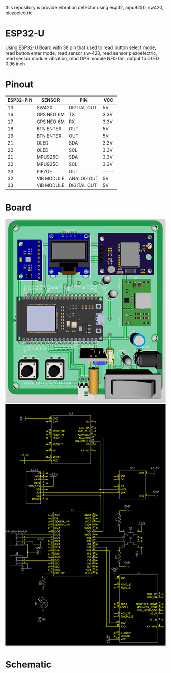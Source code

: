 this repository is provide vibration detector using esp32, mpu9250, sw420, piezoelectric

# ESP32-U
Using ESP32-U Board with 38 pin that used to read button select mode, read button enter mode, read sensor sw-420, read sensor piezoelectric, read sensor module vibration, read GPS module NEO 6m, output to OLED 0.96 inch

# Pinout
ESP32-PIN |    SENSOR    |    PIN    |    VCC    |
--------- |  ---------   | --------- |-----------|
13        | SW420        |DIGITAL OUT|   5V      |
16        | GPS NEO 6M   |     TX    |   3.3V    |
17        | GPS NEO 6M   |     RX    |   3.3V    |
18        | BTN ENTER    |    OUT    |   5V      |
19        | BTN ENTER    |    OUT    |   5V      |
21        | OLED         |    SDA    |   3.3V    |
22        | OLED         |    SCL    |   3.3V    |
21        | MPU9250      |    SDA    |   3.3V    |
22        | MPU9250      |    SCL    |   3.3V    |
23        | PIEZOE       |    OUT    |   ----    |
32        | VIB MODULE   | ANALOG OUT|   5V      |
33        | VIB MODULE   |DIGITAL OUT|   5V      |

# Board
![Alt text](https://github.com/cisea-dev/vibration-detector/blob/main/BOARD.png "Optional title")
![](https://github.com/cisea-dev/vibration-detector/blob/main/BOARD-2.png)

# Schematic


